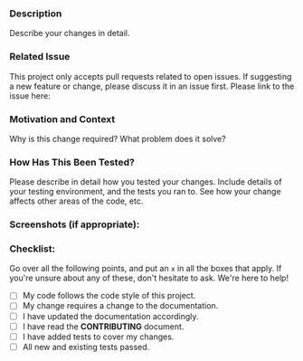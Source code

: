 ### Description
Describe your changes in detail.

### Related Issue
This project only accepts pull requests related to open issues. If suggesting a new feature or change, please discuss it in an issue first. Please link to the issue here:

### Motivation and Context
Why is this change required? What problem does it solve?

### How Has This Been Tested?
Please describe in detail how you tested your changes. Include details of your testing environment, and the tests you ran to. See how your change affects other areas of the code, etc.

### Screenshots (if appropriate):

### Checklist:
Go over all the following points, and put an `x` in all the boxes that apply. If you're unsure about any of these, don't hesitate to ask. We're here to help!
- [ ] My code follows the code style of this project.
- [ ] My change requires a change to the documentation.
- [ ] I have updated the documentation accordingly.
- [ ] I have read the **CONTRIBUTING** document.
- [ ] I have added tests to cover my changes.
- [ ] All new and existing tests passed.
